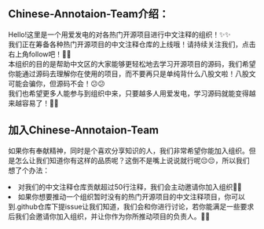 ## Chinese-Annotaion-Team介绍：
Hello!这里是一个用爱发电的对各热门开源项目进行中文注释的组织！✨✨<br>
我们正在筹备各种热门开源项目的中文注释仓库的上线哦！请持续关注我们，点击右上角follow吧！🎉🎉<br>
本组织的目的是帮助中文区的大家能够更轻松地去学习开源项目的源码，我们希望你能通过源码去理解你在使用的项目，而不要再只是单纯背什么八股文啦！八股文可能会骗你，但源码不会！😕😕<br>
我们也希望更多人能参与到组织中来，只要越多人用爱发电，学习源码就能变得越来越容易了！🎇🎇

## 加入Chinese-Annotaion-Team
如果你有奉献精神，同时是个喜欢分享知识的人，我们非常希望你能加入组织。但是怎么让我们知道你有这样的品质呢？这倒不是嘴上说说就行呢😔😔，所以我们想了个办法：
<li>对我们的中文注释仓库贡献超过50行注释，我们会主动邀请你加入组织🍭🍭
<li>如果你想要推动一个组织暂时没有的热门开源项目的中文注释项目，你可以到.github仓库下提issue让我们知道，我们会和你进行讨论，若你能满足一些要求后我们会邀请你加入组织，并让你作为你所推动项目的负责人。🍡🍡
